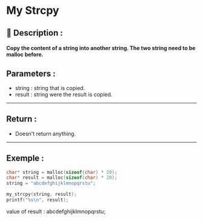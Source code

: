 # My Strcpy

## 📝 Description :
#### Copy the content of a string into another string. The two string need to be malloc before.
## Parameters :
- string : string that is copied.
- result : string were the result is copied.
---
## Return :
- Doesn't return anything.
---
## Exemple : 
```c
char* string = malloc(sizeof(char) * 20);
char* result = malloc(sizeof(char) * 20);
string = "abcdefghijklmnopqrstu";

my_strcpy(string, result);
printf("%s\n", result);
```
value of result : abcdefghijklmnopqrstu;